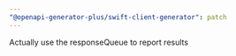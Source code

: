 ```yaml
---
"@openapi-generator-plus/swift-client-generator": patch
---
```


Actually use the responseQueue to report results
